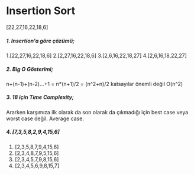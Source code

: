 # Insertion Sort 
[22,27,16,22,18,6]
##### 1. Insertion'a göre çözümü;
1.[22,27,16,22,18,6]
2.[2,27,16,22,18,6]
3.[2,6,16,22,18,27]
4.[2,6,16,18,22,27]

##### 2. Big O Gösterimi;
n+(n-1)+(n-2)...+1 = n*(n+1)/2 = (n^2+n)/2
katsayılar önemli değil 
O(n^2)

##### 3. 18 için Time Complexity;
Ararken karşımıza ilk olarak da son olarak da çıkmadığı için best case veya worst case değil. Average case. 

##### 4. [7,3,5,8,2,9,4,15,6]
1. [2,3,5,8,7,9,4,15,6]
2. [2,3,4,8,7,9,5,15,6]
3. [2,3,4,5,7,9,8,15,6]
4. [2,3,4,5,6,9,8,15,7]
 
